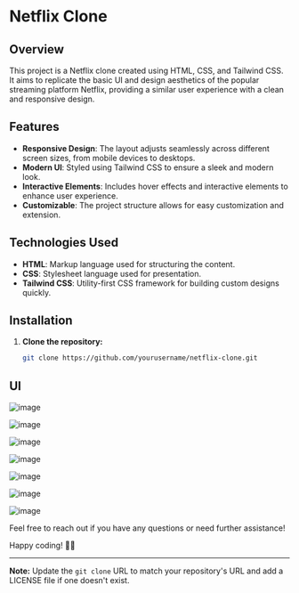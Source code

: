 # Netflix Clone

## Overview

This project is a Netflix clone created using HTML, CSS, and Tailwind CSS. It aims to replicate the basic UI and design aesthetics of the popular streaming platform Netflix, providing a similar user experience with a clean and responsive design.

## Features

- **Responsive Design**: The layout adjusts seamlessly across different screen sizes, from mobile devices to desktops.
- **Modern UI**: Styled using Tailwind CSS to ensure a sleek and modern look.
- **Interactive Elements**: Includes hover effects and interactive elements to enhance user experience.
- **Customizable**: The project structure allows for easy customization and extension.

## Technologies Used

- **HTML**: Markup language used for structuring the content.
- **CSS**: Stylesheet language used for presentation.
- **Tailwind CSS**: Utility-first CSS framework for building custom designs quickly.

## Installation

1. **Clone the repository:**
   ```sh
   git clone https://github.com/yourusername/netflix-clone.git

## UI
![image](https://github.com/sachinchauhan010/Netflix_clone/assets/139807470/4125a8aa-f88c-4f5c-8c41-d3352c647070)

![image](https://github.com/sachinchauhan010/Netflix_clone/assets/139807470/7653b3e6-9246-47f3-ac4c-9873fefeb5d8)

![image](https://github.com/sachinchauhan010/Netflix_clone/assets/139807470/16120ce9-b981-4707-9591-bc1b28a674b2)

![image](https://github.com/sachinchauhan010/Netflix_clone/assets/139807470/3be3fcff-87cc-485c-968b-d87176c11890)

![image](https://github.com/sachinchauhan010/Netflix_clone/assets/139807470/7f6bd6f1-0754-41af-86ab-5c0360717782)

![image](https://github.com/sachinchauhan010/Netflix_clone/assets/139807470/cb16c2f2-9620-4d76-8232-9cbff23b3f5e)

![image](https://github.com/sachinchauhan010/Netflix_clone/assets/139807470/09470e88-64e7-4029-ae46-e558fab0298c)


Feel free to reach out if you have any questions or need further assistance!

Happy coding! 🍔🚀

---

**Note:** Update the `git clone` URL to match your repository's URL and add a LICENSE file if one doesn't exist.
